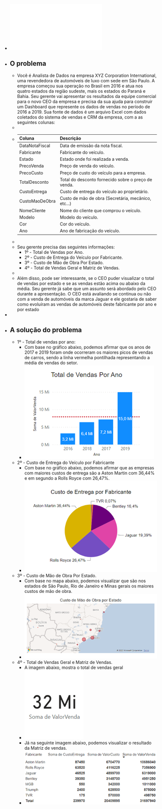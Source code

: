 - ![Desafio1.pdf](../assets/Desafio1_1667353332672_0.pdf)
- ## O problema
	- Você é Analista de Dados na empresa XYZ Corporation International, uma revendedora de automóveis de luxo com sede em São Paulo. A empresa começou sua operação no Brasil em 2016 e atua nos quatro estados da região sudeste, mais os estados do Paraná e Bahia. Seu  gerente  vai  apresentar  os  resultados  da  equipe comercial  para  o  novo  CEO  da empresa e precisa da sua ajuda para construir um Dashboard que represente os dados de vendas no período de 2016 a 2019. Sua fonte de dados é um arquivo Excel com dados coletados do sistema de vendas e CRM da empresa, com a as seguintes colunas:
	-
	- | Coluna         | Descrição                                           |
	  |----------------|-----------------------------------------------------|
	  | DataNotaFiscal | Data de emissão da nota fiscal.                     |
	  | Fabricante     | Fabricante do veículo.                              |
	  | Estado         | Estado onde foi realizada a venda.                  |
	  | PrecoVenda     | Preço de venda do veículo.                          |
	  | PrecoCusto     | Preço de custo do veículo para a empresa.           |
	  | TotalDesconto  | Total do desconto fornecido sobre o preço de venda. |
	  | CustoEntrega   | Custo de entrega do veículo ao proprietário.        |
	  | CustoMaoDeObra | Custo de mão de obra (Secretária, mecânico, etc...) |
	  | NomeCliente    | Nome do cliente que comprou o veículo.              |
	  | Modelo         | Modelo do veículo.                                  |
	  | Cor            | Cor do veículo.                                     |
	  | Ano            | Ano de fabricação do veículo.                       |
	-
	- Seu gerente precisa das seguintes informações:
		- 1º - Total de Vendas por Ano.
		- 2º - Custo de Entrega do Veículo por Fabricante.
		- 3º - Custo de Mão de Obra Por Estado.
		- 4º - Total de Vendas Geral e Matriz de Vendas.
	-
	- Além disso, pode ser interessante, se o CEO puder visualizar o total de vendas por estado e  se  as  vendas  estão  acima  ou  abaixo  da  média.  Seu  gerente  já  sabe  que  um  assunto  será abordado pelo CEO durante a apresentação. O CEO está avaliando se continua ou não com a venda de automóveis da marca Jaguar e ele gostaria de saber como evoluíram as vendas de automóveis deste fabricante por ano e por estado
-
- ## A solução do problema
	- 1º -  Total de vendas por ano:
		- Com base no gráfico abaixo, podemos afirmar que os anos de 2017 e 2019 foram onde ocorreram os maiores picos de vendas de carros, sendo a linha vermelha pontilhada representando a média de vendas do setor.
		- ![totalVendas.png](screenshots/totalVendas.png)
	- 2º - Custo de Entrega do Veículo por Fabricante
		- Com base no gráfico abaixo, podemos afirmar que as empresas com maiores custos de entrega são a Aston Martin com 36,44% e em segundo a Rolls Royce com 26,47%.
		- ![entregaPorFabricante.png](screenshots/entregaPorFabricante.png)
	- 3º - Custo de Mão de Obra Por Estado.
		- Com base no mapa abaixo, podemos visualizar que são nos estados de São Paulo, Rio de Janeiro e Minas gerais os maiores custos de mão de obra.
		- ![custoDeMaoDeObra.png](screenshots/custoDeMaoDeObra.png)
	- 4º - Total de Vendas Geral e Matriz de Vendas.
		- A imagem abaixo, mostra o total de vendas geral
		- ![totalDeVendasGeral.png](screenshots/totalDeVendasGeral.png)
		- Já na seguinte imagem abaixo, podemos visualizar o resultado da Matriz de vendas.
		- ![matrizDeVendas.png](screenshots/matrizDeVendas.png)
